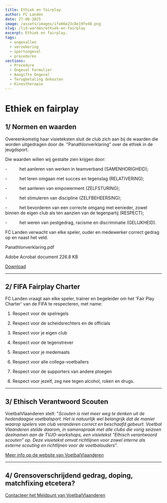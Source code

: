 ```yaml
---
title: Ethiek en fairplay
author: FC Landen
date: 27-08-2025
image: /assets/images/ifa66e23c8e19fe48.png
slug: /lid-worden/ethiek-en-fairplay
excerpt: Ethiek en fairplay.
tags:
  - ongevallen
  - verzekering
  - sportongeval
  - procedures
sections:
  - Procedure
  - Ongeval Formulier
  - Aangifte Ongeval
  - Terugbetaling Onkosten
  - Kinestherapie
---
```


# Ethiek en fairplay

## 1/ Normen en waarden

Overeenkomstig haar visieteksten sluit de club zich aan bij de waarden die worden uitgedragen door de  "Panathlonverklaring" over de ethiek in de jeugdsport.

Die waarden willen wij gestalte zien krijgen door:

-          het aanleren van werken in teamverband (SAMENHORIGHEID);

-          het leren omgaan met succes en tegenslag (RELATIVERING);

-          het aanleren van empowerment (ZELFSTURING);

-          het stimuleren van discipline (ZELFBEHEERSING);

-          het bevorderen van een correcte omgang met eenieder, zowel binnen de eigen club als ten aanzien van de tegenpartij (RESPECT);

-          het weren van pestgedrag, racisme en discriminatie (GELIJKHEID).

FC Landen verwacht van elke speler, ouder en medewerker correct gedrag op en naast het veld.

Panathlonverklaring.pdf

Adobe Acrobat document
226.8 KB

[Download](assets/documents/Panathlonverklaring.pdf)

---

## 2/ FIFA Fairplay Charter

FC Landen vraagt aan elke speler, trainer en begeleider om het 'Fair Play Charter' van de FIFA te respecteren, met name:

1. Respect voor de spelregels

2. Respect voor de scheidsrechters en de officials

3. Respect voor je eigen club

4. Respect voor de tegenstrever

5. Respect voor je medemaats

6. Respect voor alle collega-voetballers

7. Respect voor de supporters van andere ploegen

8. Respect voor jezelf, zeg nee tegen alcohol, roken en drugs.

---

## 3/ Ethisch Verantwoord Scouten

VoetbalVlaanderen stelt: "*Scouten is niet meer weg te denken uit de hedendaagse voetbalsport. Het is natuurlijk wel belangrijk dat de manier waarop spelers van club veranderen correct en
beschaafd gebeurt. Voetbal Vlaanderen stelde daarom, in samenspraak met alle clubs die vorig seizoen deelnamen aan de TVJO-workshops, een visietekst “Ethisch verantwoord scouten” op. Deze
visietekst omvat richtlijnen voor zowel interne als externe scouting en richtlijnen voor de voetbalouders*".

[Meer info op de website van VoetbalVlaanderen](https://www.voetbalvlaanderen.be/club/ethisch-verantwoord-scouten)

---

## 4/ Grensoverschrijdend gedrag, doping, matchfixing etcetera?

[Contacteer het Meldpunt van VoetbalVlaanderen](https://www.voetbalvlaanderen.be/over-ons-0/meldpunt)




